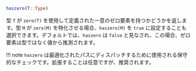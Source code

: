 ```julia
haszero(T::Type)
```

型 `T` が `zero(T)` を使用して定義された一意のゼロ要素を持つかどうかを返します。型 `M` が `zero(M)` を特化させる場合、`haszero(M)` を `true` に設定することも選択できます。デフォルトでは、`haszero` は `false` と見なされ、この場合、ゼロ要素は型ではなく値から推測されます。

!!! note
    `haszero` は最適化されたパスにディスパッチするために使用される保守的なチェックです。拡張することは任意ですが、推奨されます。

